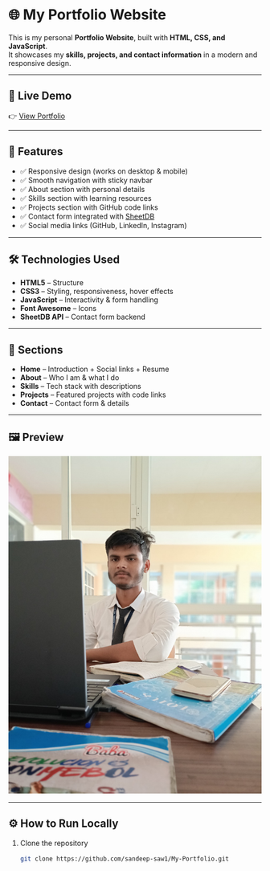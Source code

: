# 🌐 My Portfolio Website

This is my personal **Portfolio Website**, built with **HTML, CSS, and JavaScript**.  
It showcases my **skills, projects, and contact information** in a modern and responsive design.  

---

## 🚀 Live Demo
👉 [View Portfolio](https://sandeep-saw1.github.io/My-Portfolio/)  

---

## 📌 Features
- ✅ Responsive design (works on desktop & mobile)  
- ✅ Smooth navigation with sticky navbar  
- ✅ About section with personal details  
- ✅ Skills section with learning resources  
- ✅ Projects section with GitHub code links  
- ✅ Contact form integrated with [SheetDB](https://sheetdb.io/)  
- ✅ Social media links (GitHub, LinkedIn, Instagram)  

---

## 🛠️ Technologies Used
- **HTML5** – Structure  
- **CSS3** – Styling, responsiveness, hover effects  
- **JavaScript** – Interactivity & form handling  
- **Font Awesome** – Icons  
- **SheetDB API** – Contact form backend  

---

## 📂 Sections
- **Home** – Introduction + Social links + Resume  
- **About** – Who I am & what I do  
- **Skills** – Tech stack with descriptions  
- **Projects** – Featured projects with code links  
- **Contact** – Contact form & details  

---

## 🖼️ Preview
![Portfolio Screenshot](Img/myphoto.jpg)  

---

## ⚙️ How to Run Locally
1. Clone the repository  
   ```bash
   git clone https://github.com/sandeep-saw1/My-Portfolio.git
